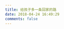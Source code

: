 ```yaml
---
title: 给孩子多一条回家的路
date: 2018-04-24 16:49:29
comments: false
---
```


<script src="https://cdn.chenyifaer.com/js/Lost.min.js"></script>
<div class="box alt" data-url="https://api.chenyifaer.com/v1/losts" id="lost-children-wrapper"></div>
